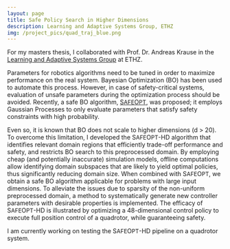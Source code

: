 ```yaml
---
layout: page
title: Safe Policy Search in Higher Dimensions
description: Learning and Adaptive Systems Group, ETHZ
img: /project_pics/quad_traj_blue.png
---
```


For my masters thesis, I collaborated with Prof. Dr. Andreas Krause in the <a href="https://las.inf.ethz.ch/" target="blank">Learning and Adaptive Systems Group</a> at ETHZ.

Parameters for robotics algorithms need to be tuned in order to maximize performance on the real system. Bayesian Optimization (BO) has been used to automate this process. However, in case of safety-critical systems, evaluation of unsafe parameters during the optimization process should be avoided. Recently, a safe BO algorithm, <a href="https://arxiv.org/pdf/1509.01066.pdf" target="blank">S<font size="2">AFE</font>O<font size="2">PT</font></a>, was proposed; it employs Gaussian Processes to only evaluate parameters that satisfy safety constraints with high probability.

Even so, it is known that BO does not scale to higher dimensions (d > 20). To overcome this limitation, I  developed the S<font size="2">AFE</font>O<font size="2">PT</font>-HD algorithm that identifies relevant domain regions that efficiently trade-off performance and safety, and restricts BO search to this preprocessed domain. By employing cheap (and potentially inaccurate) simulation models, offline computations allow identifying domain subspaces that are likely to yield optimal policies, thus significantly reducing domain size. When combined with S<font size="2">AFE</font>O<font size="2">PT</font>, we obtain a safe BO algorithm applicable for problems with large input dimensions. To alleviate the issues due to sparsity of the non-uniform preprocessed domain, a method to systematically generate new controller parameters with desirable properties is implemented. The efficacy of S<font size="2">AFE</font>O<font size="2">PT</font>-HD is illustrated by optimizing a 48-dimensional control policy to execute full position control of a quadrotor, while guaranteeing safety.

I am currently working on testing the S<font size="2">AFE</font>O<font size="2">PT</font>-HD pipeline on a quadrotor system.


<!---A detailed description and the source code for this project will be made public soon.-->
